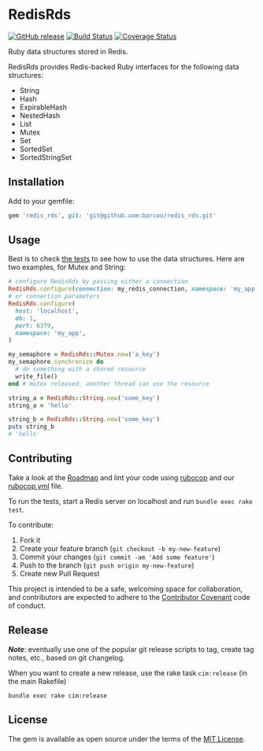 # RedisRds

[![GitHub release](https://img.shields.io/badge/release-0.1.1-blue.png)](https://github.com/barcoo/redis_rds/releases/tag/0.1.1)
[![Build Status](https://travis-ci.org/barcoo/redis_rds.svg?branch=master)](https://travis-ci.org/barcoo/redis_rds)
[![Coverage Status](https://coveralls.io/repos/github/barcoo/redis_rds/badge.svg?branch=master)](https://coveralls.io/github/barcoo/redis_rds?branch=master)

Ruby data structures stored in Redis.

RedisRds provides Redis-backed Ruby interfaces for the following data structures:

* String
* Hash
* ExpirableHash
* NestedHash
* List
* Mutex
* Set
* SortedSet
* SortedStringSet

## Installation

Add to your gemfile:

```ruby
gem 'redis_rds', git: 'git@github.com:barcoo/redis_rds.git'
```

## Usage

Best is to check [the tests](test/) to see how to use the data structures.
Here are two examples, for Mutex and String:

```ruby
# configure RedisRds by passing either a connection
RedisRds.configure(connection: my_redis_connection, namespace: 'my_app')
# or connection parameters
RedisRds.configure(
  host: 'localhost',
  db: 1,
  port: 6379,
  namespace: 'my_app',
)
```

```ruby
my_semaphore = RedisRds::Mutex.new('a_key')
my_semaphore.synchronize do
  # do something with a shared resource
  write_file()
end # mutex released, another thread can use the resource
```

```ruby
string_a = RedisRds::String.new('some_key')
string_a = 'hello'

string_b = RedisRds::String.new('some_key')
puts string_b
# 'hello'
```

## Contributing

Take a look at the [Roadmap](doc/ROADMAP.md) and lint your code using [rubocop](https://github.com/bbatsov/rubocop) and our [rubocop.yml](.rubocop.yml) file.

To run the tests, start a Redis server on localhost and run `bundle exec rake test`.

To contribute:

1. Fork it
2. Create your feature branch (`git checkout -b my-new-feature`)
3. Commit your changes (`git commit -am 'Add some feature'`)
4. Push to the branch (`git push origin my-new-feature`)
5. Create new Pull Request

This project is intended to be a safe, welcoming space for collaboration, and contributors are expected to adhere to the [Contributor Covenant](http://contributor-covenant.org) code of conduct.

## Release

___Note___: eventually use one of the popular git release scripts to tag, create tag notes, etc., based on git changelog.

When you want to create a new release, use the rake task ```cim:release``` (in the main Rakefile)

```shell
bundle exec rake cim:release
```

## License

The gem is available as open source under the terms of the [MIT License](http://opensource.org/licenses/MIT).
